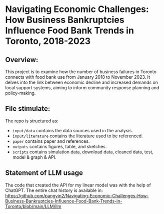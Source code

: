 # Navigating Economic Challenges: How Business Bankruptcies Influence Food Bank Trends in Toronto, 2018-2023
## Overview:
This project is to examine how the number of business failures in Toronto connects with food bank use from January 2018 to November 2023. It delves into the link between economic decline and increased demands on local support systems, aiming to inform community response planning and policy-making.
## File stimulate:
The repo is structured as:
- `input/data`  contains the data sources used in the analysis.
- `input/literature` contains the literature used to be referenced.
- `paper` contains paper and references.
- `outputs` contains figures, table, and sketches.
- `scripts` contains simulation data, download data, cleaned data, test, model & graph & API.
## Statement of LLM usage
The code that created the API for my linear model was with the help of ChatGPT. The entire chat history is available in: https://github.com/pangyin2/Navigating-Economic-Challenges-How-Business-Bankruptcies-Influence-Food-Bank-Trends-in-Toronto/blob/main/LLM/llm
